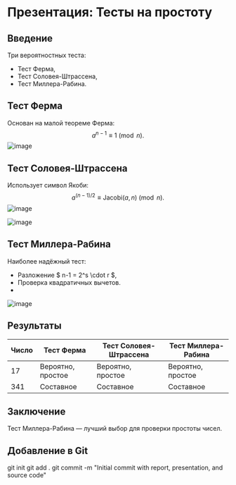 # Презентация: Тесты на простоту

## Введение
Три вероятностных теста:
- Тест Ферма,
- Тест Соловея-Штрассена,
- Тест Миллера-Рабина.

## Тест Ферма
Основан на малой теореме Ферма:
$$
a^{n-1} \equiv 1 \pmod{n}.
$$
![image](https://github.com/user-attachments/assets/43de2c90-8853-4917-a3b6-3f8583b38618)


## Тест Соловея-Штрассена
Использует символ Якоби:
$$
a^{(n-1)/2} \equiv \text{Jacobi}(a, n) \pmod{n}.
$$
![image](https://github.com/user-attachments/assets/a17d8a5e-a456-4884-874a-49cda7854bba)

![image](https://github.com/user-attachments/assets/c5b1f49c-fe82-41cc-a6e1-564c431ead9c)


## Тест Миллера-Рабина
Наиболее надёжный тест:
- Разложение $ n-1 = 2^s \cdot r $,
- Проверка квадратичных вычетов.
- 
![image](https://github.com/user-attachments/assets/c58a32e6-6836-403b-920f-fb19727be5b8)


## Результаты
| Число | Тест Ферма          | Тест Соловея-Штрассена | Тест Миллера-Рабина |
|-------|---------------------|------------------------|---------------------|
| 17    | Вероятно, простое   | Вероятно, простое      | Вероятно, простое   |
| 341   | Составное           | Составное              | Составное           |

## Заключение
Тест Миллера-Рабина — лучший выбор для проверки простоты чисел.

## Добавление в Git
git init
git add .
git commit -m "Initial commit with report, presentation, and source code"
